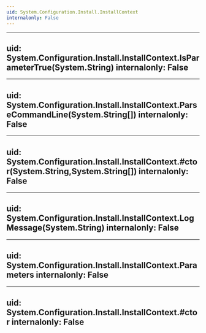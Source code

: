 ```yaml
---
uid: System.Configuration.Install.InstallContext
internalonly: False
---
```


---
uid: System.Configuration.Install.InstallContext.IsParameterTrue(System.String)
internalonly: False
---

---
uid: System.Configuration.Install.InstallContext.ParseCommandLine(System.String[])
internalonly: False
---

---
uid: System.Configuration.Install.InstallContext.#ctor(System.String,System.String[])
internalonly: False
---

---
uid: System.Configuration.Install.InstallContext.LogMessage(System.String)
internalonly: False
---

---
uid: System.Configuration.Install.InstallContext.Parameters
internalonly: False
---

---
uid: System.Configuration.Install.InstallContext.#ctor
internalonly: False
---
